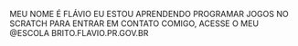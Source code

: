 MEU NOME É FLÁVIO 
EU ESTOU APRENDENDO PROGRAMAR JOGOS NO SCRATCH
PARA ENTRAR EM CONTATO COMIGO, ACESSE O MEU @ESCOLA BRITO.FLAVIO.PR.GOV.BR

